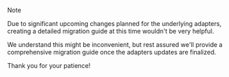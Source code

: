> [!Note]
> Due to significant upcoming changes planned for the underlying adapters, creating a detailed migration guide at this time wouldn't be very helpful.
>
> We understand this might be inconvenient, but rest assured we'll provide a comprehensive migration guide once the adapters updates are finalized.
>
> Thank you for your patience!
